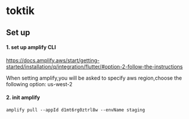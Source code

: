 # toktik

## Set up
#### 1. set up amplify CLI
https://docs.amplify.aws/start/getting-started/installation/q/integration/flutter/#option-2-follow-the-instructions

When setting amplify,you will be asked to specify aws region,choose the following option:
us-west-2

#### 2. init amplify
`amplify pull --appId d1mt6rg0ztrl8w --envName staging`
